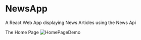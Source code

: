 # NewsApp
A React Web App displaying News Articles using the News Api

The Home Page
![HomePageDemo](https://imgur.com/T704to7)

